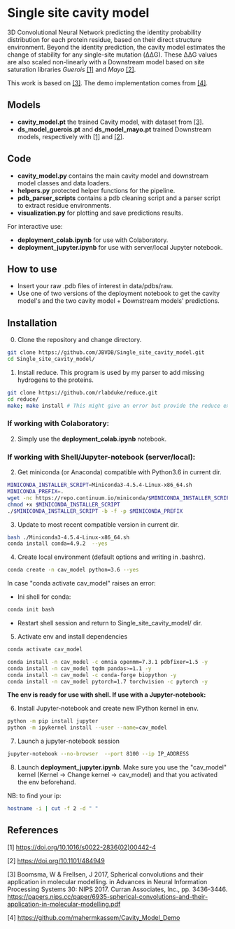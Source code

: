 # Single site cavity model

3D Convolutional Neural Network predicting the identity probability distribution for each protein residue, based on their direct structure environment.
Beyond the identity prediction, the cavity model estimates the change of stability for any single-site mutation (&#x0394;&#x0394;G). These &#x0394;&#x0394;G values are also scaled non-linearly with a Downstream model based on site saturation libraries *Guerois* [[1]](#1) and *Mayo* [[2]](#2).

This work is based on [[3]](#3). The demo implementation comes from [[4]](#4).

## Models
- **cavity_model.pt** the trained Cavity model, with dataset from [[3]](#3).
- **ds_model_guerois.pt** and **ds_model_mayo.pt** trained Downstream models, respectively with [[1]](#1) and [[2]](#2).

## Code

- **cavity_model.py** contains the main cavity model and downstream model classes and data loaders.
- **helpers.py** protected helper functions for the pipeline.
- **pdb_parser_scripts** contains a pdb cleaning script and a parser script to extract residue environments.
- **visualization.py** for plotting and save predictions results.

For interactive use:
- **deployment_colab.ipynb** for use with Colaboratory.
- **deployment_jupyter.ipynb** for use with server/local Jupyter notebook.

## How to use
- Insert your raw .pdb files of interest in data/pdbs/raw.
- Use one of two versions of the deployment notebook to get the cavity model's and the two cavity model + Downstream models' predictions.

## Installation

0. Clone the repository and change directory.

```bash
git clone https://github.com/JBVDB/Single_site_cavity_model.git
cd Single_site_cavity_model/
```

1. Install reduce. This program is used by my parser to add missing hydrogens to the proteins.

```bash
git clone https://github.com/rlabduke/reduce.git
cd reduce/
make; make install # This might give an error but provide the reduce executable in this directory
```

### If working with Colaboratory:

2. Simply use the **deployment_colab.ipynb** notebook.

### If working with Shell/Jupyter-notebook (server/local):

2. Get miniconda (or Anaconda) compatible with Python3.6 in current dir.

```bash
MINICONDA_INSTALLER_SCRIPT=Miniconda3-4.5.4-Linux-x86_64.sh
MINICONDA_PREFIX=.
wget -nc https://repo.continuum.io/miniconda/$MINICONDA_INSTALLER_SCRIPT
chmod +x $MINICONDA_INSTALLER_SCRIPT
./$MINICONDA_INSTALLER_SCRIPT -b -f -p $MINICONDA_PREFIX
```

3. Update to most recent compatible version in current dir.

```bash
bash ./Miniconda3-4.5.4-Linux-x86_64.sh
conda install conda=4.9.2  --yes
```

4. Create local environment (default options and writing in .bashrc).

```bash
conda create -n cav_model python=3.6 --yes
```
In case "conda activate cav_model" raises an error:

  - Ini shell for conda:

  ```bash
  conda init bash
  ```

  - Restart shell session and return to Single_site_cavity_model/ dir.

5. Activate env and install dependencies

```bash
conda activate cav_model

conda install -n cav_model -c omnia openmm=7.3.1 pdbfixer=1.5 -y
conda install -n cav_model tqdm pandas>=1.1 -y
conda install -n cav_model -c conda-forge biopython -y
conda install -n cav_model pytorch=1.7 torchvision -c pytorch -y
```

**The env is ready for use with shell. If use with a Jupyter-notebook:**

6. Install Jupyter-notebook and create new IPython kernel in env.

```bash
python -m pip install jupyter
python -m ipykernel install --user --name=cav_model
```

7. Launch a jupyter-notebook session

```bash
jupyter-notebook --no-browser  --port 8100 --ip IP_ADDRESS
```
8. Launch **deployment_jupyter.ipynb**. Make sure you use the "cav_model" kernel (Kernel -> Change kernel -> cav_model) and that you activated the env beforehand.

NB: to find your ip:

```bash
hostname -i | cut -f 2 -d " "
```

## References

<a id="1">[1]</a> 
https://doi.org/10.1016/s0022-2836(02)00442-4
   
<a id="2">[2]</a>
https://doi.org/10.1101/484949

<a id="3">[3]</a> 
Boomsma, W & Frellsen, J 2017, Spherical convolutions and their application in molecular modelling. in Advances in Neural Information Processing Systems 30: NIPS 2017. Curran Associates, Inc., pp. 3436-3446. <https://papers.nips.cc/paper/6935-spherical-convolutions-and-their-application-in-molecular-modelling.pdf>

<a id="4">[4]</a> 
https://github.com/mahermkassem/Cavity_Model_Demo
